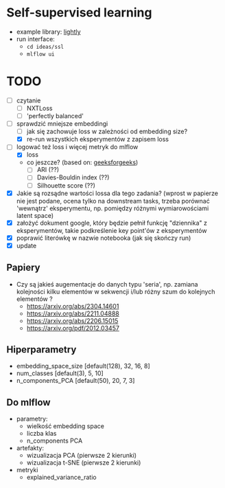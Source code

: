 # Self-supervised learning

* example library: [lightly](https://docs.lightly.ai/self-supervised-learning/index.html)
* run interface:
    - `cd ideas/ssl`
    - `mlflow ui`

# TODO
- [ ] czytanie
    - [ ] NXTLoss 
    - [ ] 'perfectly balanced'
- [ ] sprawdzić mniejsze embeddingi
    - [ ] jak się zachowuje loss w zależności od embedding size?
    - [x] re-run wszystkich eksperymentów z zapisem loss
- [ ] logować też loss i więcej metryk do mlflow
    - [x] loss
    - co jeszcze? (based on: [geeksforgeeks](https://www.geeksforgeeks.org/clustering-performance-evaluation-in-scikit-learn/))
        - [ ] ARI  (??)
        - [ ] Davies-Bouldin index (??)
        - [ ] Silhouette score (??)
- [x] Jakie są rozsądne wartości lossa dla tego zadania? (wprost w papierze nie jest podane, ocena tylko na downstream tasks, trzeba porównać 'wewnątrz' eksperymentu, np. pomiędzy różnymi wymiarowościami latent space)
- [x] założyć dokument google, który będzie pełnił funkcję "dziennika" z eksperymentów, takie podkreślenie key point'ów z eksperymentów
- [x] poprawić literówkę w nazwie notebooka (jak się skończy run)
- [x] update

## Papiery
* Czy są jakieś augementacje do danych typu 'seria', np. zamiana kolejności kilku elementów w sekwencji i/lub różny szum do kolejnych elementów ?
    - https://arxiv.org/abs/2304.14601
    - https://arxiv.org/abs/2211.04888
    - https://arxiv.org/abs/2206.15015
    - https://arxiv.org/pdf/2012.03457

## Hiperparametry
- embedding_space_size [default(128), 32, 16, 8]
- num_classes [default(3), 5, 10]
- n_components_PCA [default(50), 20, 7, 3]

## Do mlflow
- parametry:
    - wielkość embedding space
    - liczba klas
    - n_components PCA
- artefakty:
    - wizualizacja PCA (pierwsze 2 kierunki)
    - wizualizacja t-SNE (pierwsze 2 kierunki)
- metryki
    - explained_variance_ratio
